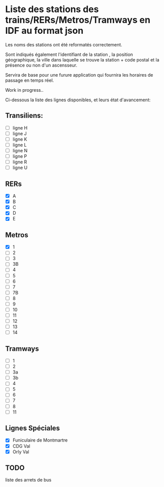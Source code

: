 # Liste des stations des trains/RERs/Metros/Tramways en IDF au format json

Les noms des stations ont été reformatés correctement.

Sont indiqués également l'identifiant de la station <!-- (TODO insérer nom du format de l'id) -->, la position géographique, la ville dans laquelle se trouve la station + code postal et la présence ou non d'un ascensseur.

Servira de base pour une furure application qui fournira les horaires de passage en temps réel.

<!-- TODO faire un tableau pour décrire les objets json -->

Work in progress..

Ci-dessous la liste des lignes disponibles, et leurs état d'avancement:

## Transiliens:

- [ ] ligne H
- [ ] ligne J
- [ ] ligne K
- [ ] ligne L
- [ ] ligne N
- [ ] ligne P
- [ ] ligne R
- [ ] ligne U

## RERs

- [X] A
- [X] B
- [X] C
- [X] D
- [X] E

## Metros

- [X] 1
- [ ] 2
- [ ] 3
- [ ] 3B
- [ ] 4
- [ ] 5
- [ ] 6
- [ ] 7
- [ ] 7B
- [ ] 8
- [ ] 9
- [ ] 10
- [ ] 11
- [ ] 12
- [ ] 13
- [ ] 14

## Tramways

- [ ] 1
- [ ] 2
- [ ] 3a
- [ ] 3b
- [ ] 4
- [ ] 5
- [ ] 6
- [ ] 7
- [ ] 8
- [ ] 11

## Lignes Spéciales

- [X] Funiculaire de Montmartre
- [X] CDG Val
- [X] Orly Val

## TODO
liste des arrets de bus
